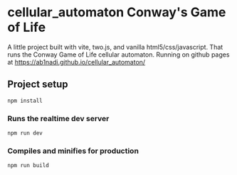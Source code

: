 # cellular_automaton Conway's Game of Life
A little project built with vite, two.js, and vanilla html5/css/javascript. That runs the Conway Game of Life cellular automaton.
Running on github pages at https://ab1nadi.github.io/cellular_automaton/
## Project setup
```
npm install
```

### Runs the realtime dev server
```
npm run dev
```

### Compiles and minifies for production
```
npm run build
```
